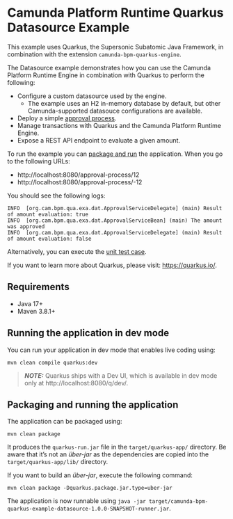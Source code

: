 # Camunda Platform Runtime Quarkus Datasource Example

This example uses Quarkus, the Supersonic Subatomic Java Framework, in combination 
with the extension  `camunda-bpm-quarkus-engine`.

The Datasource example demonstrates how you can use the Camunda Platform Runtime Engine 
in combination with Quarkus to perform the following:

* Configure a custom datasource used by the engine.
  * The example uses an H2 in-memory database by default, but other 
    Camunda-supported datasouce configurations are available.
* Deploy a simple [approval process](src/main/resources/bpmn/process.bpmn).
* Manage transactions with Quarkus and the Camunda Platform Runtime Engine.
* Expose a REST API endpoint to evaluate a given amount.

To run the example you can [package and run](#packaging-and-running-the-application) the application. 
When you go to the following URLs:

* http://localhost:8080/approval-process/12
* http://localhost:8080/approval-process/-12

You should see the following logs:

```shell
INFO  [org.cam.bpm.qua.exa.dat.ApprovalServiceDelegate] (main) Result of amount evaluation: true
INFO  [org.cam.bpm.qua.exa.dat.ApprovalServiceBean] (main) The amount was approved
INFO  [org.cam.bpm.qua.exa.dat.ApprovalServiceDelegate] (main) Result of amount evaluation: false
```

Alternatively, you can execute the [unit test case](src/test/java/org/camunda/bpm/quarkus/example/datasource/ApprovalProcessTest.java).

If you want to learn more about Quarkus, please visit: https://quarkus.io/.

## Requirements

* Java 17+
* Maven 3.8.1+

## Running the application in dev mode

You can run your application in dev mode that enables live coding using:
```shell script
mvn clean compile quarkus:dev
```

> **_NOTE:_**  Quarkus ships with a Dev UI, which is available in dev mode only at http://localhost:8080/q/dev/.

## Packaging and running the application

The application can be packaged using:
```shell script
mvn clean package
```
It produces the `quarkus-run.jar` file in the `target/quarkus-app/` directory.
Be aware that it’s not an _über-jar_ as the dependencies are copied into the `target/quarkus-app/lib/` directory.

If you want to build an _über-jar_, execute the following command:
```shell script
mvn clean package -Dquarkus.package.jar.type=uber-jar
```

The application is now runnable using `java -jar target/camunda-bpm-quarkus-example-datasource-1.0.0-SNAPSHOT-runner.jar`.

